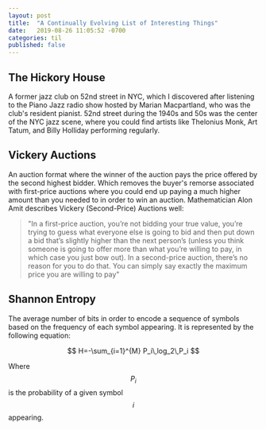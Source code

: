 ```yaml
---
layout: post
title:  "A Continually Evolving List of Interesting Things"
date:   2019-08-26 11:05:52 -0700
categories: til
published: false
---
```

## The Hickory House
A former jazz club on 52nd street in NYC, which I discovered after
listening to the Piano Jazz radio show hosted by Marian Macpartland, 
who was the club's resident pianist. 52nd street during the 1940s 
and 50s was the center of the NYC jazz scene, where you could 
find artists like Thelonius Monk, Art Tatum, and Billy Holliday 
performing regularly.

## Vickery Auctions
An auction format where the winner of the auction pays the price 
offered by the second highest bidder. Which removes the buyer's 
remorse associated with first-price auctions where you could end up
paying a much higher amount than you needed to in order to win an
auction. Mathematician Alon Amit describes Vickery (Second-Price) Auctions well:

> "In a first-price auction, you’re not bidding your true value, 
> you’re trying to guess what everyone else is going to bid and 
> then put down a bid that’s slightly higher than the next person’s 
> (unless you think someone is going to offer more than what you’re willing to pay, in which case you just bow out).
> In a second-price auction, there’s no reason for you to do that. 
> You can simply say exactly the maximum price you are willing to pay"

## Shannon Entropy
The average number of bits in order to encode a sequence of symbols based on the frequency of each symbol appearing.
It is represented by the following equation: &nbsp;

$$ 
H=-\sum_{i=1}^{M} P_i\,log_2\,P_i
$$

Where $$ P_i $$ is the probability of a given symbol $$i$$ appearing.

